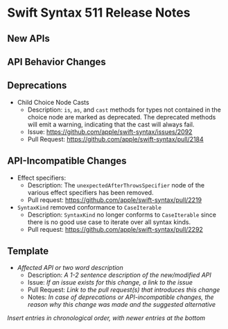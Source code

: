 # Swift Syntax 511 Release Notes

## New APIs

## API Behavior Changes

## Deprecations
  
- Child Choice Node Casts
  - Description: `is`, `as`, and `cast` methods for types not contained in the choice node are marked as deprecated. The deprecated methods will emit a warning, indicating that the cast will always fail.
  - Issue: https://github.com/apple/swift-syntax/issues/2092
  - Pull Request: https://github.com/apple/swift-syntax/pull/2184
  
## API-Incompatible Changes

- Effect specifiers:
  - Description: The `unexpectedAfterThrowsSpecifier` node of the various effect specifiers has been removed.
  - Pull request: https://github.com/apple/swift-syntax/pull/2219
- `SyntaxKind` removed conformance to `CaseIterable`
  - Description: `SyntaxKind` no longer conforms to `CaseIterable` since there is no good use case to iterate over all syntax kinds. 
  - Pull request: https://github.com/apple/swift-syntax/pull/2292


## Template

- *Affected API or two word description*
  - Description: *A 1-2 sentence description of the new/modified API*
  - Issue: *If an issue exists for this change, a link to the issue*
  - Pull Request: *Link to the pull request(s) that introduces this change*
  - Notes: *In case of deprecations or API-incompatible changes, the reason why this change was made and the suggested alternative*

*Insert entries in chronological order, with newer entries at the bottom*
